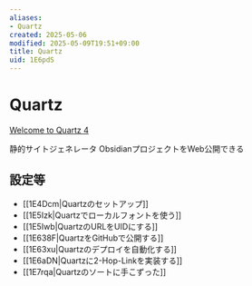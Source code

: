 ```yaml
---
aliases:
- Quartz
created: 2025-05-06
modified: 2025-05-09T19:51+09:00
title: Quartz
uid: 1E6pdS
---
```


# Quartz

[Welcome to Quartz 4](https://quartz.jzhao.xyz/)

静的サイトジェネレータ
ObsidianプロジェクトをWeb公開できる

## 設定等

- [[1E4Dcm|Quartzのセットアップ]]
- [[1E5Izk|Quartzでローカルフォントを使う]]
- [[1E5Iwb|QuartzのURLをUIDにする]]
- [[1E638F|QuartzをGitHubで公開する]]
- [[1E63xu|Quartzのデプロイを自動化する]]
- [[1E6aDN|Quartzに2-Hop-Linkを実装する]]
- [[1E7rqa|Quartzのソートに手こずった]]